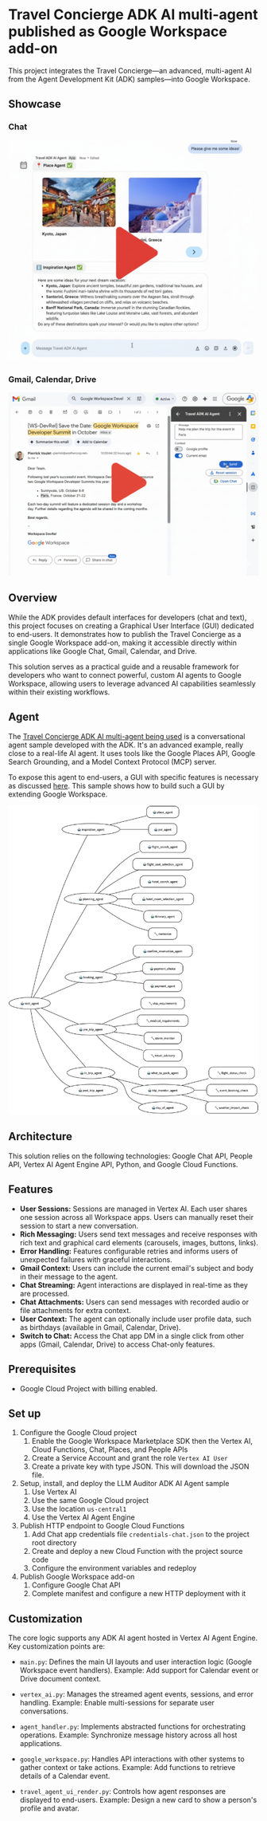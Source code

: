 # Travel Concierge ADK AI multi-agent published as Google Workspace add-on

This project integrates the Travel Concierge—an advanced, multi-agent AI from the Agent Development Kit (ADK) samples—into Google Workspace.

## Showcase

### Chat

[![Chat Showcase](./img/chat-preview.png)](https://drive.google.com/file/d/1KjmINbApQhn5mFNQjs1A5d-gVtvijSb7/view?usp=sharing)

### Gmail, Calendar, Drive

[![Gmail Showcase](./img/gmail-preview.png)](https://drive.google.com/file/d/1K4ycmpgz5fVF4U9_1N1bcZqe5UMvYnIF/view?usp=sharing)

## Overview

While the ADK provides default interfaces for developers (chat and text), this project focuses on creating a Graphical User Interface (GUI) dedicated to end-users. It demonstrates how to publish the Travel Concierge as a single Google Workspace add-on, making it accessible directly within applications like Google Chat, Gmail, Calendar, and Drive.

This solution serves as a practical guide and a reusable framework for developers who want to connect powerful, custom AI agents to Google Workspace, allowing users to leverage advanced AI capabilities seamlessly within their existing workflows.

## Agent

The [Travel Concierge ADK AI multi-agent being used](https://github.com/google/adk-samples/tree/main/python/agents/travel-concierge) is a conversational agent sample developed with the ADK. It's an advanced example, really close to a real-life AI agent. It uses tools like the Google Places API, Google Search Grounding, and a Model Context Protocol (MCP) server.

To expose this agent to end-users, a GUI with specific features is necessary as discussed [here](https://github.com/google/adk-samples/blob/main/python/agents/travel-concierge/README.md#gui). This sample shows how to build such a GUI by extending Google Workspace.

<img src="travel-concierge-arch.png" alt="Travel Concierge's Multi-Agent Architecture" width="800"/>

## Architecture

This solution relies on the following technologies: Google Chat API, People API, Vertex AI Agent Engine API, Python, and Google Cloud Functions.

## Features

* **User Sessions:** Sessions are managed in Vertex AI. Each user shares one session across all Workspace apps. Users can manually reset their session to start a new conversation.
* **Rich Messaging:** Users send text messages and receive responses with rich text and graphical card elements (carousels, images, buttons, links).
* **Error Handling:** Features configurable retries and informs users of unexpected failures with graceful interactions.
* **Gmail Context:** Users can include the current email's subject and body in their message to the agent.
* **Chat Streaming:** Agent interactions are displayed in real-time as they are processed.
* **Chat Attachments:** Users can send messages with recorded audio or file attachments for extra context.
* **User Context:** The agent can optionally include user profile data, such as birthdays (available in Gmail, Calendar, Drive).
* **Switch to Chat:** Access the Chat app DM in a single click from other apps (Gmail, Calendar, Drive) to access Chat-only features.

## Prerequisites

* Google Cloud Project with billing enabled.

## Set up

1. Configure the Google Cloud project
   1. Enable the Google Workspace Marketplace SDK then the Vertex AI, Cloud Functions, Chat, Places, and People APIs
   1. Create a Service Account and grant the role `Vertex AI User`
   1. Create a private key with type JSON. This will download the JSON file.
1. Setup, install, and deploy the LLM Auditor ADK AI Agent sample
   1. Use Vertex AI
   1. Use the same Google Cloud project
   1. Use the location `us-central1`
   1. Use the Vertex AI Agent Engine
1. Publish HTTP endpoint to Google Cloud Functions
   1. Add Chat app credentials file `credentials-chat.json` to the project root directory
   1. Create and deploy a new Cloud Function with the project source code
   1. Configure the environment variables and redeploy
1. Publish Google Workspace add-on
   1. Configure Google Chat API
   1. Complete manifest and configure a new HTTP deployment with it

## Customization

The core logic supports any ADK AI agent hosted in Vertex AI Agent Engine. Key customization points are:

* `main.py`: Defines the main UI layouts and user interaction logic (Google Workspace event handlers). Example: Add support for Calendar event or Drive document context.

* `vertex_ai.py`: Manages the streamed agent events, sessions, and error handling. Example: Enable multi-sessions for separate user conversations.

* `agent_handler.py`: Implements abstracted functions for orchestrating operations. Example: Synchronize message history across all host applications.

* `google_workspace.py`: Handles API interactions with other systems to gather context or take actions. Example: Add functions to retrieve details of a Calendar event.

* `travel_agent_ui_render.py`: Controls how agent responses are displayed to end-users. Example: Design a new card to show a person's profile and avatar.
